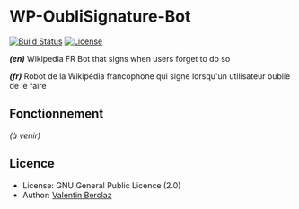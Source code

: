 WP-OubliSignature-Bot
========================
[![Build Status](https://api.travis-ci.org/ValentinBrclz/WP-OubliSignature-Bot.png)](http://travis-ci.org/ValentinBrclz/WP-OubliSignature-Bot)
[![License](https://img.shields.io/badge/license-GPLv2-blue.svg?style=flat)](http://opensource.org/licenses/GPL-2.0)

_**(en)**_ Wikipedia FR Bot that signs when users forget to do so

_**(fr)**_ Robot de la Wikipédia francophone qui signe lorsqu'un utilisateur oublie de le faire

## Fonctionnement
_(à venir)_

## Licence
* License: GNU General Public Licence (2.0)
* Author: [Valentin Berclaz](https://github.com/ValentinBrclz)
